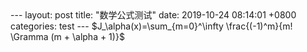 <head>
    <script src="https://cdn.mathjax.org/mathjax/latest/MathJax.js?config=TeX-AMS-MML_HTMLorMML" type="text/javascript"></script>
    <script type="text/x-mathjax-config">
        MathJax.Hub.Config({
            tex2jax: {
            skipTags: ['script', 'noscript', 'style', 'textarea', 'pre'],
            inlineMath: [['$','$']]
            }
        });
    </script>
</head>
---
layout: post
title:  "数学公式测试"
date:   2019-10-24 08:14:01 +0800
categories: test
---
$J_\alpha(x)=\sum_{m=0}^\infty \frac{(-1)^m}{m! \Gramma (m + \alpha + 1)}$
